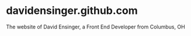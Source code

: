 davidensinger.github.com
========================

The website of David Ensinger, a Front End Developer from Columbus, OH